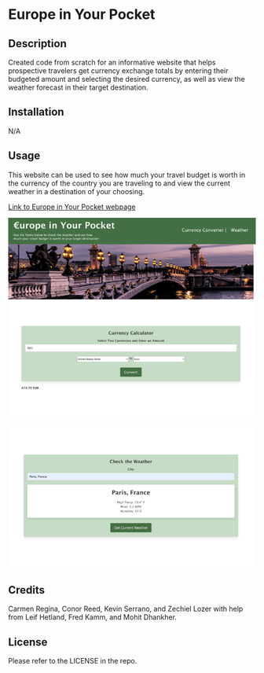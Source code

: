 # Europe in Your Pocket

## Description

Created code from scratch for an informative website that helps prospective travelers get currency exchange totals by entering their budgeted amount and selecting the desired currency, as well as view the weather forecast in their target destination.

## Installation

N/A

## Usage

This website can be used to see how much your travel budget is worth in the currency of the country you are traveling to and view the current weather in a destination of your choosing. 

[Link to Europe in Your Pocket webpage](https://crcarmen23.github.io/europe-in-your-pocket/)

![screenshot](./assets/images/screenshot.png)


## Credits

Carmen Regina, Conor Reed, Kevin Serrano, and Zechiel Lozer with help from Leif Hetland, Fred Kamm, and Mohit Dhankher.

## License

Please refer to the LICENSE in the repo.